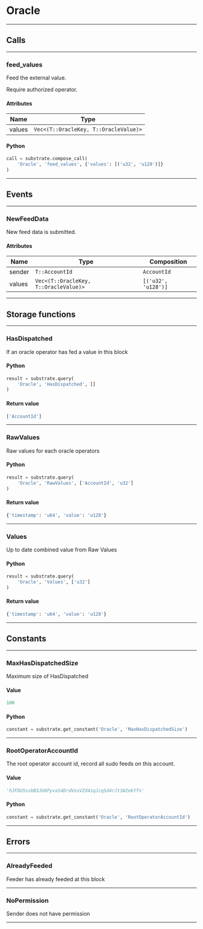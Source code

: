 
# Oracle

---------
## Calls

---------
### feed_values
Feed the external value.

Require authorized operator.
#### Attributes
| Name | Type |
| -------- | -------- | 
| values | `Vec<(T::OracleKey, T::OracleValue)>` | 

#### Python
```python
call = substrate.compose_call(
    'Oracle', 'feed_values', {'values': [('u32', 'u128')]}
)
```

---------
## Events

---------
### NewFeedData
New feed data is submitted.
#### Attributes
| Name | Type | Composition
| -------- | -------- | -------- |
| sender | `T::AccountId` | ```AccountId```
| values | `Vec<(T::OracleKey, T::OracleValue)>` | ```[('u32', 'u128')]```

---------
## Storage functions

---------
### HasDispatched
 If an oracle operator has fed a value in this block

#### Python
```python
result = substrate.query(
    'Oracle', 'HasDispatched', []
)
```

#### Return value
```python
['AccountId']
```
---------
### RawValues
 Raw values for each oracle operators

#### Python
```python
result = substrate.query(
    'Oracle', 'RawValues', ['AccountId', 'u32']
)
```

#### Return value
```python
{'timestamp': 'u64', 'value': 'u128'}
```
---------
### Values
 Up to date combined value from Raw Values

#### Python
```python
result = substrate.query(
    'Oracle', 'Values', ['u32']
)
```

#### Return value
```python
{'timestamp': 'u64', 'value': 'u128'}
```
---------
## Constants

---------
### MaxHasDispatchedSize
 Maximum size of HasDispatched
#### Value
```python
100
```
#### Python
```python
constant = substrate.get_constant('Oracle', 'MaxHasDispatchedSize')
```
---------
### RootOperatorAccountId
 The root operator account id, record all sudo feeds on this account.
#### Value
```python
'hJFDU5ssbB3JU6PyvaS4DrdVosVZd4zqJcqSd4rJt1W2ekYfn'
```
#### Python
```python
constant = substrate.get_constant('Oracle', 'RootOperatorAccountId')
```
---------
## Errors

---------
### AlreadyFeeded
Feeder has already feeded at this block

---------
### NoPermission
Sender does not have permission

---------